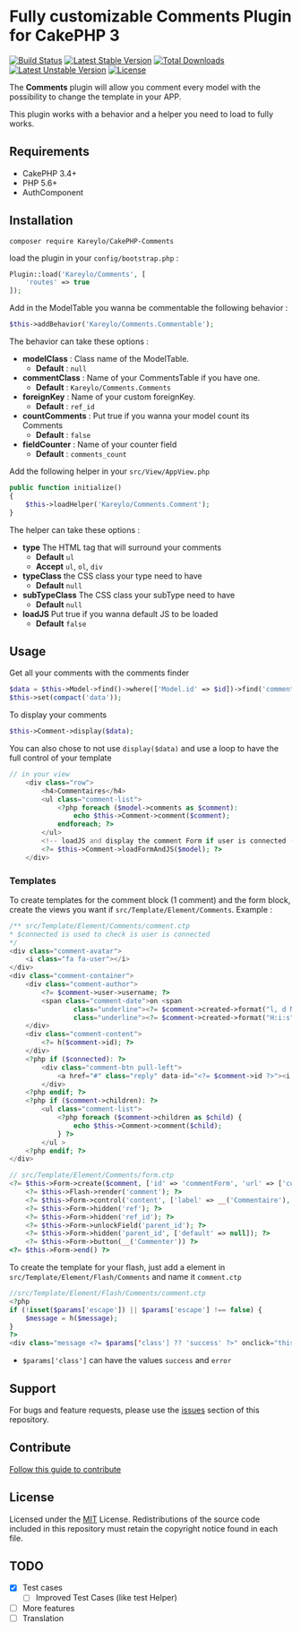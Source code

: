 # Fully customizable Comments Plugin for CakePHP 3
[![Build Status](https://travis-ci.org/Kareylo/CakePHP-Comments.svg?branch=master)](https://travis-ci.org/Kareylo/CakePHP-Comments)
[![Latest Stable Version](https://poser.pugx.org/kareylo/cakephp-comments/v/stable)](https://packagist.org/packages/kareylo/cakephp-comments)
[![Total Downloads](https://poser.pugx.org/kareylo/cakephp-comments/downloads)](https://packagist.org/packages/kareylo/cakephp-comments)
[![Latest Unstable Version](https://poser.pugx.org/kareylo/cakephp-comments/v/unstable)](https://packagist.org/packages/kareylo/cakephp-comments)
[![License](https://poser.pugx.org/kareylo/cakephp-comments/license)](https://packagist.org/packages/kareylo/cakephp-comments)

The **Comments** plugin will allow you comment every model with the possibility to change the template in your APP.

This plugin works with a behavior and a helper you need to load to fully works.

## Requirements

* CakePHP 3.4+
* PHP 5.6+
* AuthComponent

## Installation

```
composer require Kareylo/CakePHP-Comments
```

load the plugin in your `config/bootstrap.php` :
```php
Plugin::load('Kareylo/Comments', [
    'routes' => true
]);
```

Add in the ModelTable you wanna be commentable the following behavior :
```php
$this->addBehavior('Kareylo/Comments.Commentable');
```
The behavior can take these options :
* **modelClass** : Class name of the ModelTable.
    * **Default** : `null`
* **commentClass** : Name of your CommentsTable if you have one. 
    * **Default** : `Kareylo/Comments.Comments`
* **foreignKey** : Name of your custom foreignKey. 
    * **Default** : `ref_id`
* **countComments** : Put true if you wanna your model count its Comments
    * **Default** : `false`
* **fieldCounter** : Name of your counter field
    * **Default** : `comments_count`

Add the following helper in your `src/View/AppView.php`
```php
public function initialize()
{
    $this->loadHelper('Kareylo/Comments.Comment');
}
```
The helper can take these options :
* **type** The HTML tag that will surround your comments
    * **Default** `ul`
    * **Accept** `ul`, `ol`, `div`
* **typeClass** the CSS class your type need to have
    * **Default** `null`
* **subTypeClass** The CSS class your subType need to have
    * **Default** `null`
* **loadJS** Put true if you wanna default JS to be loaded
    * **Default** `false`

## Usage

Get all your comments with the comments finder
```php
$data = $this->Model->find()->where(['Model.id' => $id])->find('comments')->first();
$this->set(compact('data'));
```

To display your comments
```php
$this->Comment->display($data);
```

You can also chose to not use `display($data)` and use a loop to have the full control of your template 
```php
// in your view
    <div class="row">
        <h4>Commentaires</h4>
        <ul class="comment-list">
            <?php foreach ($model->comments as $comment):
                echo $this->Comment->comment($comment);
            endforeach; ?>
        </ul>
        <!-- loadJS and display the comment Form if user is connected -->
        <?= $this->Comment->loadFormAndJS($model); ?>
    </div>
```

### Templates

To create templates for the comment block (1 comment) and the form block, create the views you want if `src/Template/Element/Comments`.
Example :
```php
/** src/Template/Element/Comments/comment.ctp
* $connected is used to check is user is connected
*/
<div class="comment-avatar">
    <i class="fa fa-user"></i>
</div>
<div class="comment-container">
    <div class="comment-author">
        <?= $comment->user->username; ?>
        <span class="comment-date">on <span
                class="underline"><?= $comment->created->format("l, d M y"); ?></span> at <span
                class="underline"><?= $comment->created->format("H:i:s"); ?></span></span>
    </div>
    <div class="comment-content">
        <?= h($comment->id); ?>
    </div>
    <?php if ($connected): ?>
        <div class="comment-btn pull-left">
            <a href="#" class="reply" data-id="<?= $comment->id ?>"><i class="fa fa-reply"></i> Reply</a>
        </div>
    <?php endif; ?>
    <?php if ($comment->children): ?>
        <ul class="comment-list">
            <?php foreach ($comment->children as $child) {
                echo $this->Comment->comment($child);
            } ?>
        </ul >
    <?php endif; ?>
</div>

// src/Template/Element/Comments/form.ctp
<?= $this->Form->create($comment, ['id' => 'commentForm', 'url' => ['controller' => 'Comments', 'action' => 'add', 'plugin' => 'Comments']]); ?>
    <?= $this->Flash->render('comment'); ?>
    <?= $this->Form->control('content', ['label' => __('Commentaire'), 'type' => 'textarea']); ?>
    <?= $this->Form->hidden('ref'); ?>
    <?= $this->Form->hidden('ref_id'); ?>
    <?= $this->Form->unlockField('parent_id'); ?>
    <?= $this->Form->hidden('parent_id', ['default' => null]); ?>
    <?= $this->Form->button(__('Commenter')) ?>
<?= $this->Form->end() ?>
```
To create the template for your flash, just add a element in `src/Template/Element/Flash/Comments` and name it `comment.ctp`
 ```php
 //src/Template/Element/Flash/Comments/comment.ctp
 <?php
 if (!isset($params['escape']) || $params['escape'] !== false) {
     $message = h($message);
 }
 ?>
 <div class="message <?= $params['class'] ?? 'success' ?>" onclick="this.classList.add('hidden');"><?= $message ?></div>
 ```
 - `$params['class']` can have the values `success` and `error` 

## Support

For bugs and feature requests, please use the [issues](https://github.com/kareylo/cakephp-comments/issues) section of this repository.


## Contribute
[Follow this guide to contribute](https://github.com/Kareylo/CakePHP-Comments/blob/master/CONTRIBUTING.md)

## License

Licensed under the [MIT](http://www.opensource.org/licenses/mit-license.php) License. Redistributions of the source code included in this repository must retain the copyright notice found in each file.

## TODO
- [X] Test cases
    - [ ] Improved Test Cases (like test Helper)
- [ ] More features
- [ ] Translation
